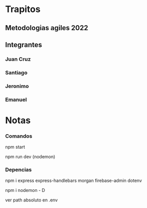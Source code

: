 # Trapitos
## Metodologias agiles 2022
## Integrantes
### Juan Cruz
### Santiago
### Jeronimo
### Emanuel

# Notas
### Comandos

npm start

npm run dev  (nodemon)

### Depencias

npm i express express-handlebars morgan firebase-admin dotenv

npm i nodemon - D

ver path absoluto en .env

